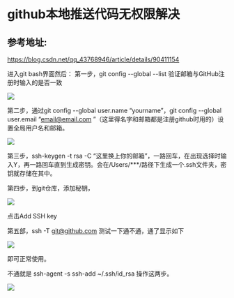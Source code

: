 # github本地推送代码无权限解决

## 参考地址:
https://blog.csdn.net/qq_43768946/article/details/90411154


进入git bash界面然后：
第一步，git config --global --list 验证邮箱与GitHub注册时输入的是否一致

![](assets/004/01/05-1640239857592.png)


第二步，通过git config --global user.name “yourname”，git config --global user.email “email@email.com ”（这里得名字和邮箱都是注册github时用的）设置全局用户名和邮箱。

![](assets/004/01/05-1640239916064.png)

第三步，ssh-keygen -t rsa -C “这里换上你的邮箱”，一路回车，在出现选择时输入Y，再一路回车直到生成密钥。会在/Users/***/路径下生成一个.ssh文件夹，密钥就存储在其中。

第四步，到git仓库，添加秘钥，



![](assets/004/01/05-1640239957819.png)



点击Add SSH key

第五部，ssh -T git@github.com 测试一下通不通，通了显示如下

![](assets/004/01/05-1640240028604.png)

即可正常使用。


不通就是
ssh-agent -s
ssh-add ~/.ssh/id_rsa 操作这两步。

![](assets/004/01/05-1640240100557.png)